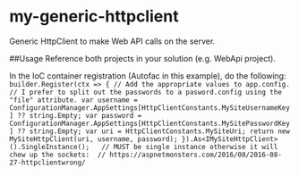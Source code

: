 # my-generic-httpclient
Generic HttpClient to make Web API calls on the server.

##Usage
Reference both projects in your solution (e.g. WebApi project).

In the IoC container registration (Autofac in this example), do the following:
`
builder.Register(ctx =>
{
    // Add the appropriate values to app.config.
    // I prefer to split out the passwords to a pasword.config using the "file" attribute.
    var username = ConfigurationManager.AppSettings[HttpClientConstants.MySiteUsernameKey] ?? string.Empty;
    var password = ConfigurationManager.AppSettings[HttpClientConstants.MySitePasswordKey] ?? string.Empty;
    var uri = HttpClientConstants.MySiteUri;
    return new MySiteHttpClient(uri, username, password);
}).As<IMySiteHttpClient>().SingleInstance();  
// MUST be single instance otherwise it will chew up the sockets: 
// https://aspnetmonsters.com/2016/08/2016-08-27-httpclientwrong/
`